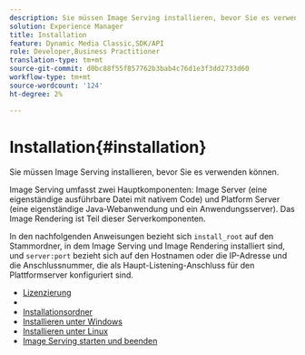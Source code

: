 ```yaml
---
description: Sie müssen Image Serving installieren, bevor Sie es verwenden können.
solution: Experience Manager
title: Installation
feature: Dynamic Media Classic,SDK/API
role: Developer,Business Practitioner
translation-type: tm+mt
source-git-commit: d0bc88f55f857762b3bab4c76d1e3f3dd2733d60
workflow-type: tm+mt
source-wordcount: '124'
ht-degree: 2%

---
```



# Installation{#installation}

Sie müssen Image Serving installieren, bevor Sie es verwenden können.

Image Serving umfasst zwei Hauptkomponenten: Image Server (eine eigenständige ausführbare Datei mit nativem Code) und Platform Server (eine eigenständige Java-Webanwendung und ein Anwendungsserver). Das Image Rendering ist Teil dieser Serverkomponenten.

In den nachfolgenden Anweisungen bezieht sich `install_root` auf den Stammordner, in dem Image Serving und Image Rendering installiert sind, und `server:port` bezieht sich auf den Hostnamen oder die IP-Adresse und die Anschlussnummer, die als Haupt-Listening-Anschluss für den Plattformserver konfiguriert sind.

* [Lizenzierung](c-licensing.md)
* [](c-contents.md)
* [Installationsordner](c-install-folder.md)
* [Installieren unter Windows](t-installing-on-windows/t-installing-on-windows.md)
* [Installieren unter Linux](c-installing-linux/c-installing-linux.md)
* [Image Serving starten und beenden](t-starting-and-stopping/t-starting-and-stopping.md)
